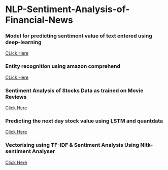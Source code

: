 # NLP-Sentiment-Analysis-of-Financial-News
### Model for predicting sentiment value of text entered using deep-learning
[CLick Here](https://github.com/Sabertoothtech/NLP-Sentiment-Analysis-of-Financial-News/tree/master/deeplearningModel)
### Entity recognition using amazon comprehend
[CLick Here](https://github.com/Sabertoothtech/NLP-Sentiment-Analysis-of-Financial-News/tree/master/Sentiment%20using%20AWS%20comprehend)
### Sentiment Analysis of Stocks Data as trained on Movie Reviews
[Click Here](https://github.com/Sabertoothtech/NLP-Sentiment-Analysis-of-Financial-News/tree/master/MovieReviewsSentimentAnalysis)
### Predicting the next day stock value using LSTM and quantdata
[Click Here](https://github.com/Sabertoothtech/NLP-Sentiment-Analysis-of-Financial-News/tree/master/Model%20for%20Stock%20Prediction%20using%20quant%20only)
### Vectorising using TF-IDF & Sentiment Analysis Using Nltk-sentiment Analyser
[Click Here]()
